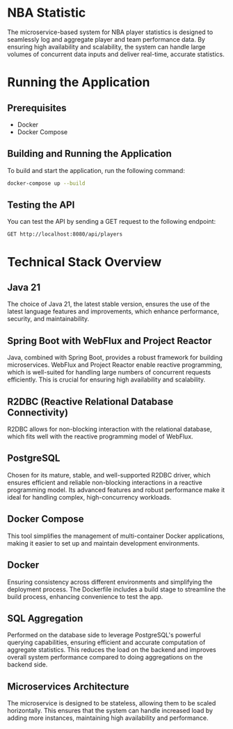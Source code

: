 # NBA Statistic

The microservice-based system for NBA player statistics is designed to seamlessly log and aggregate player and team performance data. By ensuring high availability and scalability, the system can handle large volumes of concurrent data inputs and deliver real-time, accurate statistics.

# Running the Application

## Prerequisites
- Docker
- Docker Compose

## Building and Running the Application

To build and start the application, run the following command:

```bash
docker-compose up --build
```

## Testing the API

You can test the API by sending a GET request to the following endpoint:

```
GET http://localhost:8080/api/players
```

# Technical Stack Overview

## Java 21
The choice of Java 21, the latest stable version, ensures the use of the latest language features and improvements, which enhance performance, security, and maintainability.

## Spring Boot with WebFlux and Project Reactor
Java, combined with Spring Boot, provides a robust framework for building microservices. WebFlux and Project Reactor enable reactive programming, which is well-suited for handling large numbers of concurrent requests efficiently. This is crucial for ensuring high availability and scalability.

## R2DBC (Reactive Relational Database Connectivity)
R2DBC allows for non-blocking interaction with the relational database, which fits well with the reactive programming model of WebFlux.

## PostgreSQL
Chosen for its mature, stable, and well-supported R2DBC driver, which ensures efficient and reliable non-blocking interactions in a reactive programming model. Its advanced features and robust performance make it ideal for handling complex, high-concurrency workloads.

## Docker Compose
This tool simplifies the management of multi-container Docker applications, making it easier to set up and maintain development environments.

## Docker
Ensuring consistency across different environments and simplifying the deployment process. The Dockerfile includes a build stage to streamline the build process, enhancing convenience to test the app.

## SQL Aggregation
Performed on the database side to leverage PostgreSQL's powerful querying capabilities, ensuring efficient and accurate computation of aggregate statistics. This reduces the load on the backend and improves overall system performance compared to doing aggregations on the backend side.

## Microservices Architecture
The microservice is designed to be stateless, allowing them to be scaled horizontally. This ensures that the system can handle increased load by adding more instances, maintaining high availability and performance.
